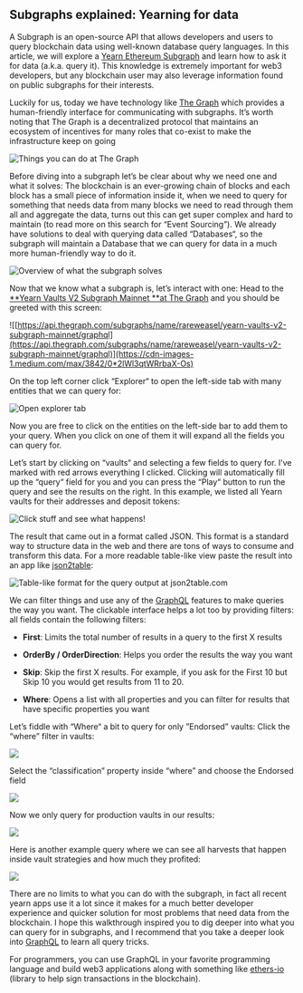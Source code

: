 
## Subgraphs explained: Yearning for data

A Subgraph is an open-source API that allows developers and users to query blockchain data using well-known database query languages. In this article, we will explore a [Yearn Ethereum Subgraph](https://api.thegraph.com/subgraphs/name/rareweasel/yearn-vaults-v2-subgraph-mainnet/graphql) and learn how to ask it for data (a.k.a. query it). This knowledge is extremely important for web3 developers, but any blockchain user may also leverage information found on public subgraphs for their interests.

Luckily for us, today we have technology like [The Graph](https://thegraph.com/en/) which provides a human-friendly interface for communicating with subgraphs. It’s worth noting that The Graph is a decentralized protocol that maintains an ecosystem of incentives for many roles that co-exist to make the infrastructure keep on going

![Things you can do at The Graph](https://cdn-images-1.medium.com/max/2122/0*yQ0BvDFL4k81lJK2)

Before diving into a subgraph let’s be clear about why we need one and what it solves: The blockchain is an ever-growing chain of blocks and each block has a small piece of information inside it, when we need to query for something that needs data from many blocks we need to read through them all and aggregate the data, turns out this can get super complex and hard to maintain (to read more on this search for “Event Sourcing”). We already have solutions to deal with querying data called “Databases“, so the subgraph will maintain a Database that we can query for data in a much more human-friendly way to do it.

![Overview of what the subgraph solves](https://cdn-images-1.medium.com/max/4000/0*iblAXpcJOa6XC4pQ)

Now that we know what a subgraph is, let’s interact with one: Head to the [**Yearn Vaults V2 Subgraph Mainnet **at The Graph](https://api.thegraph.com/subgraphs/name/rareweasel/yearn-vaults-v2-subgraph-mainnet/graphql) and you should be greeted with this screen:

![[https://api.thegraph.com/subgraphs/name/rareweasel/yearn-vaults-v2-subgraph-mainnet/graphql](https://api.thegraph.com/subgraphs/name/rareweasel/yearn-vaults-v2-subgraph-mainnet/graphql)](https://cdn-images-1.medium.com/max/3842/0*2lWl3qtWRrbaX-Os)

On the top left corner click “Explorer“ to open the left-side tab with many entities that we can query for:

![Open explorer tab](https://cdn-images-1.medium.com/max/3818/0*q5T7Wj5S6ruFyNIo)

Now you are free to click on the entities on the left-side bar to add them to your query. When you click on one of them it will expand all the fields you can query for.

Let’s start by clicking on “vaults“ and selecting a few fields to query for. I’ve marked with red arrows everything I clicked. Clicking will automatically fill up the “query“ field for you and you can press the “Play“ button to run the query and see the results on the right. In this example, we listed all Yearn vaults for their addresses and deposit tokens:

![Click stuff and see what happens!](https://cdn-images-1.medium.com/max/3818/0*NViIe-RT9vdIE5VS)

The result that came out in a format called JSON. This format is a standard way to structure data in the web and there are tons of ways to consume and transform this data. For a more readable table-like view paste the result into an app like [json2table](http://json2table.com/):

![Table-like format for the query output at json2table.com](https://cdn-images-1.medium.com/max/3066/0*RycHdUAOoKLBTs7L)

We can filter things and use any of the [GraphQL](https://graphql.org/) features to make queries the way you want. The clickable interface helps a lot too by providing filters: all fields contain the following filters:

* **First**: Limits the total number of results in a query to the first X results

* **OrderBy / OrderDirection**: Helps you order the results the way you want

* **Skip**: Skip the first X results. For example, if you ask for the First 10 but Skip 10 you would get results from 11 to 20.

* **Where**: Opens a list with all properties and you can filter for results that have specific properties you want

Let’s fiddle with “Where“ a bit to query for only ”Endorsed” vaults: Click the “where” filter in vaults:

![](https://cdn-images-1.medium.com/max/2000/0*aSv_KEW5Vg-0Wkhm)

Select the “classification” property inside “where” and choose the Endorsed field

![](https://cdn-images-1.medium.com/max/2000/0*T6IUYh24WtNJ3Lnw)

Now we only query for production vaults in our results:

![](https://cdn-images-1.medium.com/max/3086/0*zfeR5Ds3WWxRk1xZ)

Here is another example query where we can see all harvests that happen inside vault strategies and how much they profited:

![](https://cdn-images-1.medium.com/max/2978/0*YDGPFK4HttfYjrAh)

There are no limits to what you can do with the subgraph, in fact all recent yearn apps use it a lot since it makes for a much better developer experience and quicker solution for most problems that need data from the blockchain. I hope this walkthrough inspired you to dig deeper into what you can query for in subgraphs, and I recommend that you take a deeper look into [GraphQL](https://graphql.org/) to learn all query tricks.

For programmers, you can use GraphQL in your favorite programming language and build web3 applications along with something like [ethers-io](https://github.com/ethers-io/ethers.js) (library to help sign transactions in the blockchain).
